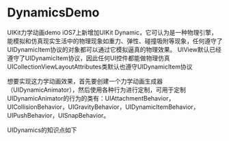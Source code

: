 # DynamicsDemo
UIKit力学动画demo
iOS7上新增加UIKit Dynamic，它可认为是一种物理引擎，能模拟和仿真现实生活中的物理现象如重力、弹性、碰撞吸附等现象，任何遵守了UIDynamicItem协议的对象都可以通过它模拟逼真的物理效果。
UIView默认已经遵守了UIDynamicItem协议，因此任何UI控件都能做物理仿真
UICollectionViewLayoutAttributes类默认也遵守UIDynamicItem协议

想要实现这力学动画效果，首先要创建一个力学动画生成器（UIDynamicAnimator），然后使用各种行为进行定制，可用于定制UIDynamicAnimator的行为的类有：UIAttachmentBehavior，UICollisionBehavior，UIGravityBehavior，UIDynamicItemBehavior，UIPushBehavior，UISnapBehavior。

UIDynamics的知识点如下

